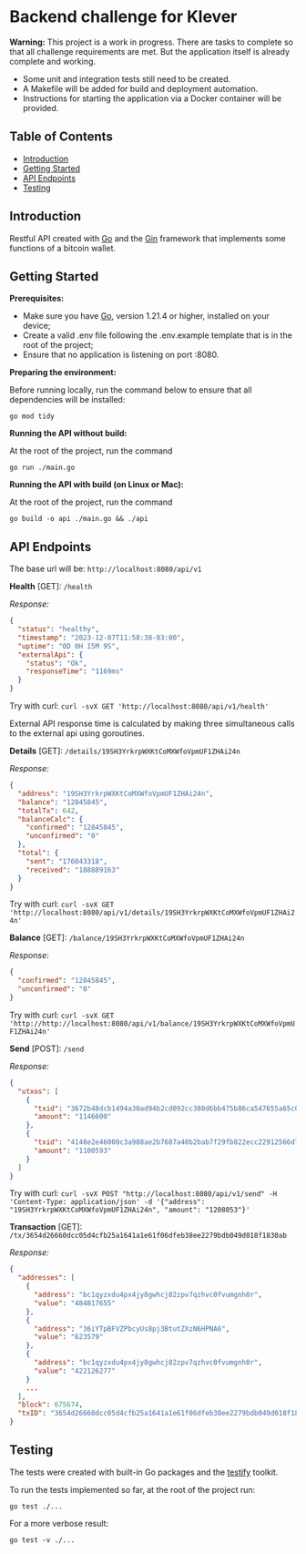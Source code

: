 # Backend challenge for Klever

**Warning:** This project is a work in progress. There are tasks to complete so that all challenge requirements are met. But the application itself is already complete and working. 

- Some unit and integration tests still need to be created. 
- A Makefile will be added for build and deployment automation.
- Instructions for starting the application via a Docker container will be provided.

## Table of Contents

- [Introduction](#introduction)
- [Getting Started](#getting-started)
- [API Endpoints](#api-endpoints)
- [Testing](#testing)

## Introduction

Restful API created with [Go](https://go.dev/) and the [Gin](https://gin-gonic.com/) framework that implements some functions of a bitcoin wallet. 
## Getting Started

**Prerequisites:**

- Make sure you have [Go](https://go.dev/), version 1.21.4 or higher, installed on your device;
- Create a valid .env file following the .env.example template that is in the root of the project;
- Ensure that no application is listening on port :8080.

**Preparing the environment:**

Before running locally, run the command below to ensure that all dependencies will be installed:

```shell
go mod tidy
```

**Running the API without build:**

At the root of the project, run the command 

```shell
go run ./main.go
```

**Running the API with build (on Linux or Mac):**

At the root of the project, run the command 

```shell
go build -o api ./main.go && ./api
```


## API Endpoints

The base url will be: `http://localhost:8080/api/v1`

**Health** [GET]: `/health`

_Response:_

```json
{
  "status": "healthy",
  "timestamp": "2023-12-07T11:58:38-03:00",
  "uptime": "0D 0H 15M 9S",
  "externalApi": {
    "status": "Ok",
    "responseTime": "1169ms"
  }
}
```

Try with curl: `curl -svX GET 'http://localhost:8080/api/v1/health'`

External API response time is calculated by making three simultaneous calls to the external api using goroutines.

**Details** [GET]: `/details/19SH3YrkrpWXKtCoMXWfoVpmUF1ZHAi24n`

_Response:_

```json
{
  "address": "19SH3YrkrpWXKtCoMXWfoVpmUF1ZHAi24n",
  "balance": "12845845",
  "totalTx": 642,
  "balanceCalc": {
    "confirmed": "12845845",
    "unconfirmed": "0"
  },
  "total": {
    "sent": "176043318",
    "received": "188889163"
  }
}
```

Try with curl: `curl -svX GET 'http://localhost:8080/api/v1/details/19SH3YrkrpWXKtCoMXWfoVpmUF1ZHAi24n'`

**Balance** [GET]: `/balance/19SH3YrkrpWXKtCoMXWfoVpmUF1ZHAi24n`

_Response:_

```json
{
  "confirmed": "12845845",
  "unconfirmed": "0"
}
```

Try with curl: `curl -svX GET 'http://http://localhost:8080/api/v1/balance/19SH3YrkrpWXKtCoMXWfoVpmUF1ZHAi24n'`

**Send** [POST]: `/send`

_Response:_

```json
{
  "utxos": [
    {
      "txid": "3672b48dcb1494a30ad94b2cd092cc380d6bb475b86ca547655a65c0c27941e5",
      "amount": "1146600"
    },
    {
      "txid": "4148e2e46000c3a988ae2b7687a40b2bab7f29fb822ecc22912566d7b74330a4",
      "amount": "1100593"
    }
  ]
}
```

Try with curl: `curl -svX POST "http://localhost:8080/api/v1/send" -H 'Content-Type: application/json' -d '{"address": "19SH3YrkrpWXKtCoMXWfoVpmUF1ZHAi24n", "amount": "1208053"}'`

**Transaction** [GET]: `/tx/3654d26660dcc05d4cfb25a1641a1e61f06dfeb38ee2279bdb049d018f1830ab`

_Response:_

```json
{
  "addresses": [
    {
      "address": "bc1qyzxdu4px4jy8gwhcj82zpv7qzhvc0fvumgnh0r",
      "value": "484817655"
    },
    {
      "address": "36iYTpBFVZPbcyUs8pj3BtutZXzN6HPNA6",
      "value": "623579"
    },
    {
      "address": "bc1qyzxdu4px4jy8gwhcj82zpv7qzhvc0fvumgnh0r",
      "value": "422126277"
    }
    ...
  ],
  "block": 675674,
  "txID": "3654d26660dcc05d4cfb25a1641a1e61f06dfeb38ee2279bdb049d018f1830ab"
}
```


## Testing

The tests were created with built-in Go packages and the [testify](https://github.com/stretchr/testify) toolkit.

To run the tests implemented so far, at the root of the project run:

```shell
go test ./...
```

For a more verbose result:

```shell
go test -v ./...
```
